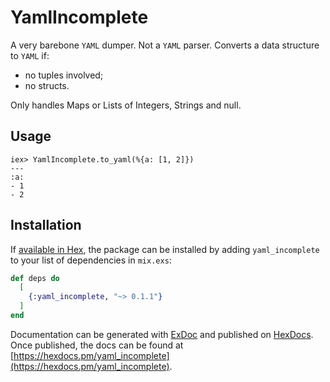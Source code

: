 # YamlIncomplete

A very barebone `YAML` dumper. Not a `YAML` parser. 
Converts a data structure to `YAML` if:
* no tuples involved;
* no structs.

Only handles Maps or Lists of Integers, Strings and null.

## Usage

    iex> YamlIncomplete.to_yaml(%{a: [1, 2]})
    ---
    :a:
    - 1
    - 2

## Installation

If [available in Hex](https://hex.pm/docs/publish), the package can be installed
by adding `yaml_incomplete` to your list of dependencies in `mix.exs`:

```elixir
def deps do
  [
    {:yaml_incomplete, "~> 0.1.1"}
  ]
end
```

Documentation can be generated with [ExDoc](https://github.com/elixir-lang/ex_doc)
and published on [HexDocs](https://hexdocs.pm). Once published, the docs can
be found at [https://hexdocs.pm/yaml_incomplete](https://hexdocs.pm/yaml_incomplete).

